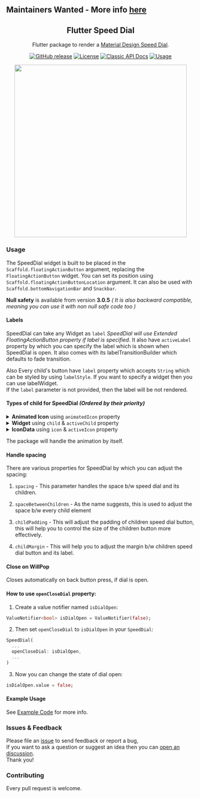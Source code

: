## Maintainers Wanted - More info [here](https://github.com/darioielardi/flutter_speed_dial/issues/190)

<h2 align="center">Flutter Speed Dial</h1>

<p align="center">
Flutter package to render a <a href="https://material.io/design/components/buttons-floating-action-button.html#types-of-transitions">Material Design Speed Dial</a>.
</p>

<p align="center"><a href="https://github.com/darioielardi/flutter_speed_dial/releases"><img alt="GitHub release" src="https://img.shields.io/github/v/release/darioielardi/flutter_speed_dial"/></a> <a href="LICENSE"><img alt="License" src="https://img.shields.io/github/license/darioielardi/flutter_speed_dial?color=blue"/></a> <a href="https://pub.dev/documentation/flutter_speed_dial/latest/flutter_speed_dial/flutter_speed_dial-library.html"><img alt="Classic API Docs" src="https://img.shields.io/badge/Classic Docs-informational"/></a> <a href="#usage"><img alt="Usage" src="https://img.shields.io/badge/Usage-blue"/></a></p>

<p align="center">
<img src="https://user-images.githubusercontent.com/41370460/113670683-0de04700-96d3-11eb-8029-aeadf1797b60.gif" height="460">
</p>

### Usage

The SpeedDial widget is built to be placed in the `Scaffold.floatingActionButton` argument, replacing the `FloatingActionButton` widget.
You can set its position using `Scaffold.floatingActionButtonLocation` argument.
It can also be used with `Scaffold.bottomNavigationBar` and `Snackbar`.

**Null safety** is available from version **3.0.5** *( It is also backward compatible,  meaning you can use it with non null safe code too )*

#### Labels

SpeedDial can take any Widget as `label` *SpeedDial will use Extended FloatingActionButton property if label is specified*. It also have `activeLabel` property by which you can specify the label which is shown when SpeedDial is open. It also comes with its labelTransitionBuilder which defaults to fade transition.

Also Every child's button have `label` property which accepts `String` which can be styled by using `labelStyle`. If you want to specify a widget then you can use labelWidget.  
If the `label` parameter is not provided, then the label will be not rendered.

#### Types of child for SpeedDial *(Ordered by their priority)*
<details>
 <summary>
  <b>Animated Icon</b> using <code>animatedIcon</code> property
 </summary>
SpeedDial's AnimatedIcon has two specific parameters:

- `animatedIcon` takes an `AnimatedIconData` widget
- `animatedIconTheme` takes `IconThemeData`
</details>
<details>
 <summary>
  <b>Widget</b> using <code>child</code> & <code>activeChild</code> property
 </summary>
SpeedDial's Widget has two specific parameters:

- `child` takes a widget and is the default placeholder if dial is not open.
- `activeChild` takes a widget and is the child's Widget which is used when dial is open, not required.
</details>
<details>
 <summary>
  <b>IconData</b> using <code>icon</code> & <code>activeIcon</code> property
 </summary>
SpeedDial's IconData has three specific parameters:

- `icon` takes a `IconData` and is the default placeholder if dial is not open.
- `activeIcon` takes a `IconData` and is the child's IconData which is used when dial is open, not required.
- `iconTheme` takes its `IconThemeData` which includes color and size.
</details>

The package will handle the animation by itself.

#### Handle spacing

There are various properties for SpeedDial by which you can adjust the spacing:

1. `spacing` - This parameter handles the space b/w speed dial and its children.  

2. `spaceBetweenChildren` - As the name suggests, this is used to adjust the space b/w every child element  

3. `childPadding` - This will adjust the padding of children speed dial button, this will help you to control the size of the children button more effectively.  

4. `childMargin` - This will help you to adjust the margin b/w children speed dial button and its label.  

#### Close on WillPop

Closes automatically on back button press, if dial is open.

#### How to use `openCloseDial` property:

1. Create a value notifier named `isDialOpen`:
```dart
ValueNotifier<bool> isDialOpen = ValueNotifier(false);
```
2. Then set `openCloseDial` to `isDialOpen` in your `SpeedDial`:
```dart
SpeedDial(
  ...
  openCloseDial: isDialOpen,
  ...
)
```
3. Now you can change the state of dial open:
```dart
isDialOpen.value = false;
```

#### Example Usage

See [Example Code](example/lib/main.dart) for more info.

### Issues & Feedback

Please file an [issue](https://github.com/darioielardi/flutter_speed_dial/issues) to send feedback or report a bug,  
If you want to ask a question or suggest an idea then you can [open an discussion](https://github.com/darioielardi/flutter_speed_dial/discussions).  
Thank you!

### Contributing

Every pull request is welcome.

